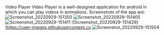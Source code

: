 Video Player
Video Player is a well-designed application for android in which you can play videos in animations.
Screenshots of the app are:
![Screenshot_20220929-151350](https://user-images.githubusercontent.com/94820200/192999921-3a1f3a6c-68ff-4204-8843-942b2aba21c2.jpg)
![Screenshot_20220929-151405](https://user-images.githubusercontent.com/94820200/193000405-1501edd5-1cba-42f6-b573-a76b4072253a.jpg)
![Screenshot_20220929-151411](https://user-images.githubusercontent.com/94820200/193000461-8430fe20-817c-45d3-aec5-11019ade15b3.jpg)
![Screenshot_20220929-151429](https://user-images.githubusercontent.co
![Screenshot_20220929-151504](https://user-images.githubusercontent.com/94820200/193000545-c837ddff-221f-44c8-ab63-863727e9c99d.jpg)


